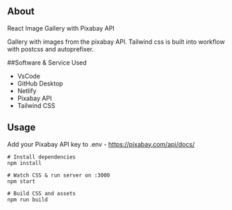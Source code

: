 ## About
<p> React Image Gallery with Pixabay API</p>
<p>Gallery with images from the pixabay API. Tailwind css is built into workflow with postcss and autoprefixer.</p>


##Software & Service Used
- VsCode
- GitHub Desktop
- Netlify
- Pixabay API
- Tailwind CSS


## Usage
Add your Pixabay API key to .env - https://pixabay.com/api/docs/

```
# Install dependencies
npm install

# Watch CSS & run server on :3000
npm start

# Build CSS and assets
npm run build
```
